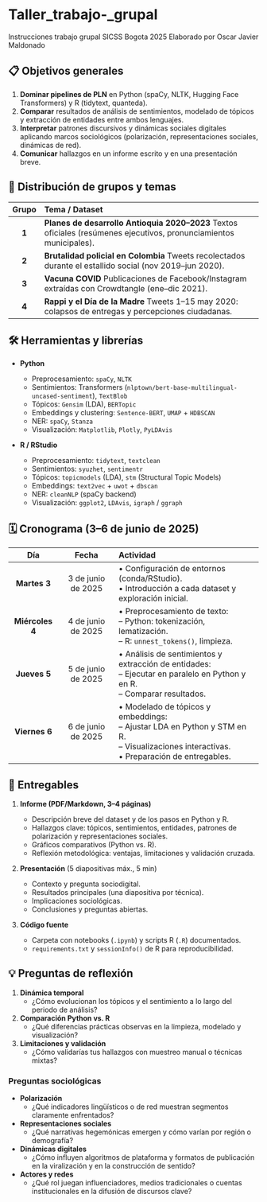# Taller_trabajo-_grupal
Instrucciones trabajo grupal SICSS Bogota 2025
Elaborado por Oscar Javier Maldonado

## 📋 Objetivos generales

1. **Dominar pipelines de PLN** en Python (spaCy, NLTK, Hugging Face Transformers) y R (tidytext, quanteda).  
2. **Comparar** resultados de análisis de sentimientos, modelado de tópicos y extracción de entidades entre ambos lenguajes.  
3. **Interpretar** patrones discursivos y dinámicas sociales digitales aplicando marcos sociológicos (polarización, representaciones sociales, dinámicas de red).  
4. **Comunicar** hallazgos en un informe escrito y en una presentación breve.

## 🔢 Distribución de grupos y temas

| Grupo | Tema / Dataset |
|:-----:|:--------------|
| **1** | **Planes de desarrollo Antioquia 2020–2023** Textos oficiales (resúmenes ejecutivos, pronunciamientos municipales). |
| **2** | **Brutalidad policial en Colombia**  Tweets recolectados durante el estallido social (nov 2019–jun 2020). |
| **3** | **Vacuna COVID**  Publicaciones de Facebook/Instagram extraídas con Crowdtangle (ene–dic 2021). |
| **4** | **Rappi y el Día de la Madre**  Tweets 1–15 may 2020: colapsos de entregas y percepciones ciudadanas. |

## 🛠 Herramientas y librerías

- **Python**  
  - Preprocesamiento: `spaCy`, `NLTK`  
  - Sentimientos: Transformers (`nlptown/bert-base-multilingual-uncased-sentiment`), `TextBlob`  
  - Tópicos: `Gensim` (LDA), `BERTopic`  
  - Embeddings y clustering: `Sentence-BERT`, `UMAP` + `HDBSCAN`  
  - NER: `spaCy`, `Stanza`  
  - Visualización: `Matplotlib`, `Plotly`, `PyLDAvis`  

- **R / RStudio**  
  - Preprocesamiento: `tidytext`, `textclean`  
  - Sentimientos: `syuzhet`, `sentimentr`  
  - Tópicos: `topicmodels` (LDA), `stm` (Structural Topic Models)  
  - Embeddings: `text2vec` + `uwot` + `dbscan`  
  - NER: `cleanNLP` (spaCy backend)  
  - Visualización: `ggplot2`, `LDAvis`, `igraph` / `ggraph`  

## 🗓 Cronograma (3–6 de junio de 2025)

| Día | Fecha | Actividad |
|:---:|:------:|:-----------|
| **Martes 3** | 3 de junio de 2025 | • Configuración de entornos (conda/RStudio).<br>• Introducción a cada dataset y exploración inicial. |
| **Miércoles 4** | 4 de junio de 2025 | • Preprocesamiento de texto:<br>  – Python: tokenización, lematización.<br>  – R: `unnest_tokens()`, limpieza. |
| **Jueves 5** | 5 de junio de 2025 | • Análisis de sentimientos y extracción de entidades:<br>  – Ejecutar en paralelo en Python y en R.<br>  – Comparar resultados. |
| **Viernes 6** | 6 de junio de 2025 | • Modelado de tópicos y embeddings:<br>  – Ajustar LDA en Python y STM en R.<br>  – Visualizaciones interactivas.<br>• Preparación de entregables. |

## 🎯 Entregables

1. **Informe (PDF/Markdown, 3–4 páginas)**  
   - Descripción breve del dataset y de los pasos en Python y R.  
   - Hallazgos clave: tópicos, sentimientos, entidades, patrones de polarización y representaciones sociales.  
   - Gráficos comparativos (Python vs. R).  
   - Reflexión metodológica: ventajas, limitaciones y validación cruzada.  

2. **Presentación** (5 diapositivas máx., 5 min)  
   - Contexto y pregunta sociodigital.  
   - Resultados principales (una diapositiva por técnica).  
   - Implicaciones sociológicas.  
   - Conclusiones y preguntas abiertas.  

3. **Código fuente**  
   - Carpeta con notebooks (`.ipynb`) y scripts R (`.R`) documentados.  
   - `requirements.txt` y `sessionInfo()` de R para reproducibilidad.  

## 💡 Preguntas de reflexión

1. **Dinámica temporal**  
   - ¿Cómo evolucionan los tópicos y el sentimiento a lo largo del periodo de análisis?  
2. **Comparación Python vs. R**  
   - ¿Qué diferencias prácticas observas en la limpieza, modelado y visualización?  
3. **Limitaciones y validación**  
   - ¿Cómo validarías tus hallazgos con muestreo manual o técnicas mixtas?  

### Preguntas sociológicas

- **Polarización**  
  - ¿Qué indicadores lingüísticos o de red muestran segmentos claramente enfrentados?  
- **Representaciones sociales**  
  - ¿Qué narrativas hegemónicas emergen y cómo varían por región o demografía?  
- **Dinámicas digitales**  
  - ¿Cómo influyen algoritmos de plataforma y formatos de publicación en la viralización y en la construcción de sentido?  
- **Actores y redes**  
  - ¿Qué rol juegan influenciadores, medios tradicionales o cuentas institucionales en la difusión de discursos clave?  


